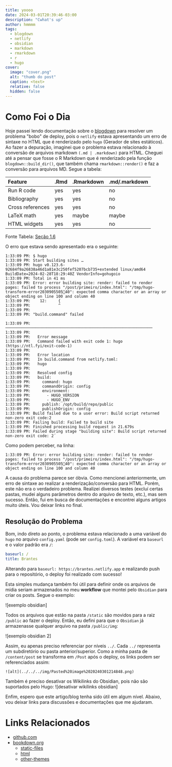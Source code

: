 ```yaml
---
title: yoooo
date: 2024-03-01T20:39:46-03:00
description: "Cwhat's up"
author: hmmmm
tags:
  - blogdown
  - netlify
  - obsidian
  - markdown
  - rmarkdown
  - r
  - hugo
cover:
  image: "cover.png"
  alt: "thumb do post"
  caption: <text>
  relative: false
  hidden: false
---
```

# Como Foi o Dia

Hoje passei lendo documentação sobre o [blogdown](https://github.com/rstudio/blogdown) para resolver um problema "bobo" de deploy, pois o `netlify` estava apresentando um erro de sintaxe no HTML que é renderizado pelo `hugo` (Gerador de sites estáticos). Ao fazer a depuração, imaginei que o problema estava relacionado à conversão de arquivos markdown `(.md | .markdown)` para HTML. Cheguei até a pensar que fosse o R Markdown que é renderizado pela função `blogdown::build_dir()`, que também chama `rmarkdown::render()` e faz a conversão para arquivos MD. Segue a tabela:

| Feature          | .Rmd | .Rmarkdown | .md/.markdown |
| :--------------- | :--- | :--------- | :------------ |
| Run R code       | yes  | yes        | no            |
| Bibliography     | yes  | yes        | no            |
| Cross references | yes  | yes        | no            |
| LaTeX math       | yes  | maybe      | maybe         |
| HTML widgets     | yes  | yes        | no            |
Fonte Tabela: [Seção 1.6](https://bookdown.org/yihui/blogdown/output-format.html#output-format)

O erro que estava sendo apresentado era o seguinte:

```
1:33:09 PM: $ hugo
1:33:09 PM: Start building sites …
1:33:09 PM: hugo v0.123.6-92684f9a26838a46d1a81e3c250fef5207bcb735+extended linux/amd64 BuildDate=2024-02-28T18:29:40Z VendorInfo=gohugoio
1:33:09 PM: Total in 41 ms
1:33:09 PM: Error: error building site: render: failed to render pages: failed to process "/post/primeiro/index.html": "/tmp/hugo-transform-error2030905505💯40": expected comma character or an array or object ending on line 100 and column 40
1:33:09 PM:    12:     {
1:33:09 PM:            ^
1:33:09 PM: ​
1:33:09 PM: "build.command" failed                                        
1:33:09 PM: ────────────────────────────────────────────────────────────────
1:33:09 PM: ​
1:33:09 PM:   Error message
1:33:09 PM:   Command failed with exit code 1: hugo (https://ntl.fyi/exit-code-1)
1:33:09 PM: ​
1:33:09 PM:   Error location
1:33:09 PM:   In build.command from netlify.toml:
1:33:09 PM:   hugo
1:33:09 PM: ​
1:33:09 PM:   Resolved config
1:33:09 PM:   build:
1:33:09 PM:     command: hugo
1:33:09 PM:     commandOrigin: config
1:33:09 PM:     environment:
1:33:09 PM:       - HUGO_VERSION
1:33:09 PM:       - HUGO_ENV
1:33:09 PM:     publish: /opt/build/repo/public
1:33:09 PM:     publishOrigin: config
1:33:09 PM: Build failed due to a user error: Build script returned non-zero exit code:2
1:33:09 PM: Failing build: Failed to build site
1:33:09 PM: Finished processing build request in 21.679s
1:33:09 PM: Failed during stage "building site": Build script returned non-zero exit code: 2´
```

Como podem perceber, na linha:

```
1:33:09 PM: Error: error building site: render: failed to render pages: failed to process "/post/primeiro/index.html": "/tmp/hugo-transform-error2030905505💯40": expected comma character or an array or object ending on line 100 and column 40
```

A causa do problema parece ser óbvia. Como mencionei anteriormente, um erro de sintaxe ao realizar a renderização/conversão para HTML. Porém, este não era o verdadeiro problema. Realizei diversos testes (excluí certas pastas, mudei alguns parâmetros dentro do arquivo de texto, etc.), mas sem sucesso. Então, fui em busca de documentações e encontrei alguns artigos muito úteis. Vou deixar links no final.
## Resolução do Problema

Bom, indo direto ao ponto, o problema estava relacionado a uma variável do `hugo` no arquivo `config.yaml` (pode ser `config.toml`). A variável era `baseurl` e o valor padrão era `/`:

```yaml
baseurl: /
title: Brantes
```

Alterando para `baseurl: https://brantes.netlify.app` e realizando push para o repositório, o deploy foi realizado com sucesso!

Esta simples mudança também foi útil para definir onde os arquivos de mídia seriam armazenados no meu **workflow** que montei pelo ``Obsidian`` para criar os posts. Segue o exemplo:

![exemplo obsidian]

Todos os arquivos que estão na pasta `/static` são movidos para a raiz `/public` ao fazer o deploy. Então, eu defini para que o ``Obsidian`` já armazenasse qualquer arquivo na pasta `/public/img`:

![exemplo obsidian 2]

Assim, eu apenas preciso referenciar por níveis `../`. Cada `../` representa um subdiretório ou pasta anterior/superior. Como a minha pasta de `/content/post` se transforma em `/Post` após o deploy, os links podem ser referenciados assim:

```
![alt](../../../img/Pasted%20image%2020240301214848.png)
```

Também é preciso desativar os Wikilinks do Obsidian, pois não são suportados pelo Hugo:
![desativar wikilinks obsidian]

Enfim, espero que este artigo/blog tenha sido útil em algum nível. Abaixo, vou deixar links para discussões e documentações que me ajudaram.

# Links Relacionados

- [github.com](https://github.com/rstudio/blogdown/issues/45)
- [bookdown.org](https://bookdown.org)
  - [static-files](https://bookdown.org/yihui/blogdown/static-files.html)
  - [html](https://bookdown.org/yihui/blogdown/html.html)
  - [other-themes](https://bookdown.org/yihui/blogdown)